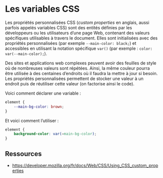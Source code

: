 # Les variables CSS

Les propriétés personnalisées CSS (_custom properties_ en anglais, aussi parfois appelés variables CSS) sont des entités définies par les développeurs ou les utilisateurs d’une page Web, contenant des valeurs spécifiques utilisables à travers le document. Elles sont initialisées avec des propriétés personnalisées (par exemple `--main-color: black;`) et accessibles en utilisant la notation spécifique `var()` (par exemple : `color: var(--main-color);`).

Des sites et applications web complexes peuvent avoir des feuilles de style où de nombreuses valeurs sont répétées. Ainsi, la même couleur pourra être utilisée à des centaines d’endroits où il faudra la mettre à jour si besoin. Les propriétés personnalisées permettent de stocker une valeur à un endroit puis de réutiliser cette valeur (on factorise ainsi le code).

Voici comment déclarer une variable :

```css
element {
	--main-bg-color: brown;
}
```

Et voici comment l’utiliser :

```css
element {
	background-color: var(—main-bg-color);
}
```

## Ressources

-   https://developer.mozilla.org/fr/docs/Web/CSS/Using_CSS_custom_properties
